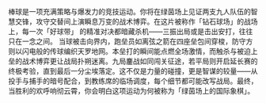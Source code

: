 棒球是一项充满策略与爆发力的竞技运动。你将在绿茵场上见证两支九人队伍的智慧交锋，攻守交替间上演瞬息万变的战术博弈。在这片被称作「钻石球场」的战场上，每一次「好球带」 的精准对决都暗藏杀机——三振出局或是击出安打，往往只在一念之间。
当球被击向界内，跑垒员如离弦之箭在四座垒包间穿梭，防守方则以闪电般的传球编织天罗地网。本垒打的瞬间能点燃全场激情，而触杀与被迫上垒的战术博弈更让战局扑朔迷离。九局鏖战如同闯关征途，若平局则开启延长赛的终极考验，直到最后一分尘埃落定。这不仅是力量的碰撞，更是智谋的较量——从投手与捕手的暗号配合，到教练席的临场调度，每个细节都可能改写战局。最终，当胜利的欢呼响彻云霄，你会明白这项运动为何被称为「绿茵场上的国际象棋」。